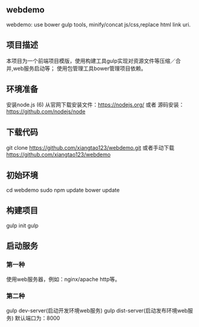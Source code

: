 ## webdemo
webdemo: use bower gulp tools, minify/concat js/css,replace html link uri.

## 项目描述
本项目为一个前端项目模版，使用构建工具gulp实现对资源文件等压缩／合并,web服务启动等；
使用包管理工具bower管理项目依赖。


## 环境准备
安装node.js (6)
从官网下载安装文件：https://nodejs.org/
或者
源码安装：https://github.com/nodejs/node

## 下载代码
git clone https://github.com/xiangtao123/webdemo.git
或者手动下载
https://github.com/xiangtao123/webdemo

## 初始环境
cd webdemo
sudo npm update
bower update

## 构建项目
gulp init
gulp

## 启动服务
### 第一种
使用web服务器，例如：nginx/apache http等。
### 第二种
gulp dev-server(启动开发环境web服务)
gulp dist-server(启动发布环境web服务)
默认端口为：8000


